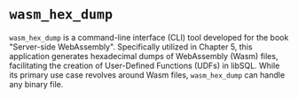 # `wasm_hex_dump`

`wasm_hex_dump` is a command-line interface (CLI) tool developed for the book "Server-side WebAssembly". Specifically utilized in Chapter 5, this application generates hexadecimal dumps of WebAssembly (Wasm) files, facilitating the creation of User-Defined Functions (UDFs) in libSQL. While its primary use case revolves around Wasm files, `wasm_hex_dump` can handle any binary file.